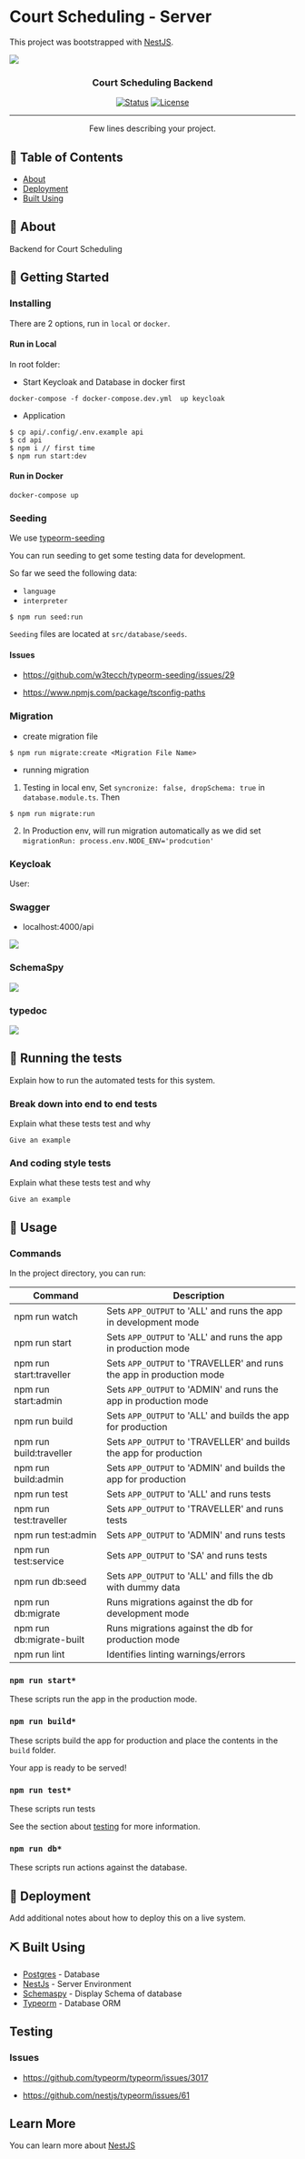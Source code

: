 # Court Scheduling - Server

This project was bootstrapped with [NestJS](https://docs.nestjs.com/first-steps).

![](https://i.imgur.com/PUVE1kA.png)

<h3 align="center">Court Scheduling Backend</h3>

<div align="center">

[![Status](https://img.shields.io/badge/status-active-success.svg)]() [![License](https://img.shields.io/badge/license-MIT-blue.svg)](/LICENSE)

</div>

---

<p align="center"> Few lines describing your project.
    <br> 
</p>

## 📝 Table of Contents

- [About](#about)
- [Deployment](#deployment)
- [Built Using](#built_using)

## 🧐 About <a name = "about"></a>

Backend for Court Scheduling

## 🏁 Getting Started <a name = "getting_started"></a>

### Installing

There are 2 options, run in `local` or `docker`.

#### Run in Local

In root folder:

- Start Keycloak and Database in docker first

```
docker-compose -f docker-compose.dev.yml  up keycloak
```

- Application

```
$ cp api/.config/.env.example api
$ cd api
$ npm i // first time
$ npm run start:dev
```

#### Run in Docker

```
docker-compose up
```

### Seeding

We use [typeorm-seeding](https://github.com/w3tecch/typeorm-seeding)

You can run seeding to get some testing data for development.

So far we seed the following data:

- `language`
- `interpreter`

```
$ npm run seed:run
```

`Seeding` files are located at `src/database/seeds`.

#### Issues

- https://github.com/w3tecch/typeorm-seeding/issues/29

- https://www.npmjs.com/package/tsconfig-paths

### Migration

- create migration file

```
$ npm run migrate:create <Migration File Name>
```

- running migration

1. Testing in local env,
   Set `syncronize: false, dropSchema: true` in `database.module.ts`.
   Then

```
$ npm run migrate:run
```

2. In Production env, will run migration automatically as we did set `migrationRun: process.env.NODE_ENV='prodcution'`

### Keycloak

User:

### Swagger

- localhost:4000/api

![](https://i.imgur.com/kr8Xuk9.png)

### SchemaSpy

![](https://i.imgur.com/yAFthhm.png)

### typedoc

![](https://i.imgur.com/iR7tzqo.png)

## 🔧 Running the tests <a name = "tests"></a>

Explain how to run the automated tests for this system.

### Break down into end to end tests

Explain what these tests test and why

```
Give an example
```

### And coding style tests

Explain what these tests test and why

```
Give an example
```

## 🎈 Usage <a name="usage"></a>

### Commands

In the project directory, you can run:

| Command                  | Description                                                          |
| ------------------------ | -------------------------------------------------------------------- |
| npm run watch            | Sets `APP_OUTPUT` to 'ALL' and runs the app in development mode      |
| npm run start            | Sets `APP_OUTPUT` to 'ALL' and runs the app in production mode       |
| npm run start:traveller  | Sets `APP_OUTPUT` to 'TRAVELLER' and runs the app in production mode |
| npm run start:admin      | Sets `APP_OUTPUT` to 'ADMIN' and runs the app in production mode     |
| npm run build            | Sets `APP_OUTPUT` to 'ALL' and builds the app for production         |
| npm run build:traveller  | Sets `APP_OUTPUT` to 'TRAVELLER' and builds the app for production   |
| npm run build:admin      | Sets `APP_OUTPUT` to 'ADMIN' and builds the app for production       |
| npm run test             | Sets `APP_OUTPUT` to 'ALL' and runs tests                            |
| npm run test:traveller   | Sets `APP_OUTPUT` to 'TRAVELLER' and runs tests                      |
| npm run test:admin       | Sets `APP_OUTPUT` to 'ADMIN' and runs tests                          |
| npm run test:service     | Sets `APP_OUTPUT` to 'SA' and runs tests                             |
| npm run db:seed          | Sets `APP_OUTPUT` to 'ALL' and fills the db with dummy data          |
| npm run db:migrate       | Runs migrations against the db for development mode                  |
| npm run db:migrate-built | Runs migrations against the db for production mode                   |
| npm run lint             | Identifies linting warnings/errors                                   |

### `npm run start*`

These scripts run the app in the production mode.<br />

### `npm run build*`

These scripts build the app for production and place the contents in the `build` folder.<br />

Your app is ready to be served!

### `npm run test*`

These scripts run tests

See the section about [testing](https://docs.nestjs.com/fundamentals/testing) for more information.

### `npm run db*`

These scripts run actions against the database.

## 🚀 Deployment <a name = "deployment"></a>

Add additional notes about how to deploy this on a live system.

## ⛏️ Built Using <a name = "built_using"></a>

- [Postgres](https://www.postgresql.org/) - Database
- [NestJs](https://nestjs.com/) - Server Environment
- [Schemaspy](http://schemaspy.org/) - Display Schema of database
- [Typeorm](https://typeorm.io/#/) - Database ORM

## Testing

### Issues

- https://github.com/typeorm/typeorm/issues/3017

- https://github.com/nestjs/typeorm/issues/61

## Learn More

You can learn more about [NestJS](https://nestjs.com/)
